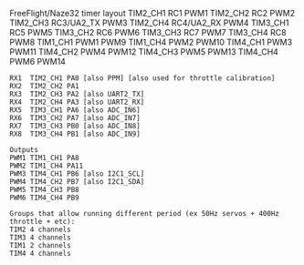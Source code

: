 FreeFlight/Naze32 timer layout
    TIM2_CH1    RC1             PWM1
    TIM2_CH2    RC2             PWM2
    TIM2_CH3    RC3/UA2_TX      PWM3
    TIM2_CH4    RC4/UA2_RX      PWM4
    TIM3_CH1    RC5             PWM5
    TIM3_CH2    RC6             PWM6
    TIM3_CH3    RC7             PWM7
    TIM3_CH4    RC8             PWM8
    TIM1_CH1    PWM1            PWM9
    TIM1_CH4    PWM2            PWM10
    TIM4_CH1    PWM3            PWM11
    TIM4_CH2    PWM4            PWM12
    TIM4_CH3    PWM5            PWM13
    TIM4_CH4    PWM6            PWM14

    RX1  TIM2_CH1 PA0 [also PPM] [also used for throttle calibration]
    RX2  TIM2_CH2 PA1
    RX3  TIM2_CH3 PA2 [also UART2_TX]
    RX4  TIM2_CH4 PA3 [also UART2_RX]
    RX5  TIM3_CH1 PA6 [also ADC_IN6]
    RX6  TIM3_CH2 PA7 [also ADC_IN7]
    RX7  TIM3_CH3 PB0 [also ADC_IN8]
    RX8  TIM3_CH4 PB1 [also ADC_IN9]

    Outputs
    PWM1 TIM1_CH1 PA8
    PWM2 TIM1_CH4 PA11
    PWM3 TIM4_CH1 PB6 [also I2C1_SCL]
    PWM4 TIM4_CH2 PB7 [also I2C1_SDA]
    PWM5 TIM4_CH3 PB8
    PWM6 TIM4_CH4 PB9

    Groups that allow running different period (ex 50Hz servos + 400Hz throttle + etc):
    TIM2 4 channels
    TIM3 4 channels
    TIM1 2 channels
    TIM4 4 channels
